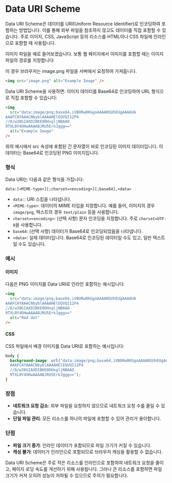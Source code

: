 # Data URI Scheme

Data URI Scheme은 데이터를 URI(Uniform Resource Identifier)로 인코딩하여 포함하는 방법입니다. 이를 통해 외부 파일을 참조하지 않고도 데이터를 직접 포함할 수 있습니다. 주로 이미지, CSS, JavaScript 등의 리소스를 HTML이나 CSS 파일에 인라인으로 포함할 때 사용됩니다.

이미지 파일을 예로 들어보겠습니다.
보통 웹 페이지에서 이미지를 포함할 때는 이미지 파일의 경로를 지정합니다:

이 경우 브라우저는 image.png 파일을 서버에서 요청하여 가져옵니다.

```html
<img src="image.png" alt="Example Image" />
```

Data URI Scheme을 사용하면:
이미지 데이터를 Base64로 인코딩하여 URL 형식으로 직접 포함할 수 있습니다:

```html
<img
  src="data:image/png;base64,iVBORw0KGgoAAAANSUhEUgAAAAUA
AAAFCAYAAACNbyblAAAAHElEQVQI12P4
//8/w38GIAXDIBKE0DHxgljNBAAO
9TXL0Y4OHwAAAABJRU5ErkJggg=="
  alt="Example Image"
/>
```

위의 예시에서 src 속성에 포함된 긴 문자열이 바로 인코딩된 이미지 데이터입니다. 이 데이터는 Base64로 인코딩된 PNG 이미지입니다.

### 형식

Data URI는 다음과 같은 형식을 가집니다:

```
data:[<MIME-type>][;charset=<encoding>][;base64],<data>
```

- `data:`: URI 스킴을 나타냅니다.
- `<MIME-type>`: 데이터의 MIME 타입을 지정합니다. 예를 들어, 이미지의 경우 `image/png`, 텍스트의 경우 `text/plain` 등을 사용합니다.
- `charset=<encoding>`: (선택 사항) 문자 인코딩을 지정합니다. 주로 `charset=UTF-8`을 사용합니다.
- `base64`: (선택 사항) 데이터가 Base64로 인코딩되었음을 나타냅니다.
- `<data>`: 실제 데이터입니다. Base64로 인코딩된 데이터일 수도 있고, 일반 텍스트일 수도 있습니다.

### 예시

#### 이미지

다음은 PNG 이미지를 Data URI로 인라인 포함하는 예시입니다:

```html
<img
  src="data:image/png;base64,iVBORw0KGgoAAAANSUhEUgAAAAUA
AAAFCAYAAACNbyblAAAAHElEQVQI12P4
//8/w38GIAXDIBKE0DHxgljNBAAO
9TXL0Y4OHwAAAABJRU5ErkJggg=="
  alt="Red dot"
/>
```

#### CSS

CSS 파일에서 배경 이미지를 Data URI로 포함하는 예시입니다:

```css
body {
  background-image: url("data:image/png;base64,iVBORw0KGgoAAAANSUhEUgAAAAUA
  AAAFCAYAAACNbyblAAAAHElEQVQI12P4
  //8/w38GIAXDIBKE0DHxgljNBAAO
  9TXL0Y4OHwAAAABJRU5ErkJggg==");
}
```

### 장점

- **네트워크 요청 감소**: 외부 파일을 요청하지 않으므로 네트워크 요청 수를 줄일 수 있습니다.
- **단일 파일 관리**: 모든 리소스를 하나의 파일에 포함할 수 있어 관리가 용이합니다.

### 단점

- **파일 크기 증가**: 인라인 데이터가 포함되므로 파일 크기가 커질 수 있습니다.
- **캐싱 불가**: 데이터가 인라인으로 포함되므로 브라우저 캐싱을 활용할 수 없습니다.

Data URI Scheme은 주로 작은 리소스를 인라인으로 포함하여 네트워크 요청을 줄이고, 페이지 로딩 속도를 개선하기 위해 사용됩니다. 그러나 큰 리소스를 포함하면 파일 크기가 커져 오히려 성능이 저하될 수 있으므로 주의가 필요합니다.

